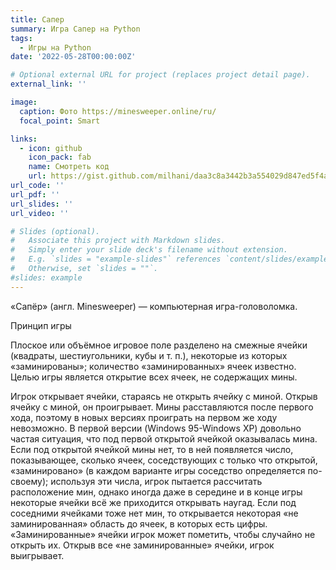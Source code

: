 ```yaml
---
title: Сапер
summary: Игра Сапер на Python
tags:
  - Игры на Python
date: '2022-05-28T00:00:00Z'

# Optional external URL for project (replaces project detail page).
external_link: ''

image:
  caption: Фото https://minesweeper.online/ru/
  focal_point: Smart

links:
  - icon: github
    icon_pack: fab
    name: Смотреть код
    url: https://gist.github.com/milhani/daa3c8a3442b3a554029d847ed5f4a5a
url_code: ''
url_pdf: ''
url_slides: ''
url_video: ''

# Slides (optional).
#   Associate this project with Markdown slides.
#   Simply enter your slide deck's filename without extension.
#   E.g. `slides = "example-slides"` references `content/slides/example-slides.md`.
#   Otherwise, set `slides = ""`.
#slides: example
---
```

«Сапёр» (англ. Minesweeper) — компьютерная игра-головоломка.

Принцип игры

Плоское или объёмное игровое поле разделено на смежные ячейки (квадраты, шестиугольники, кубы и т. п.), некоторые из которых «заминированы»; количество «заминированных» ячеек известно. Целью игры является открытие всех ячеек, не содержащих мины.

Игрок открывает ячейки, стараясь не открыть ячейку с миной. Открыв ячейку с миной, он проигрывает. Мины расставляются после первого хода, поэтому в новых версиях проиграть на первом же ходу невозможно. В первой версии (Windows 95-Windows XP) довольно частая ситуация, что под первой открытой ячейкой оказывалась мина. Если под открытой ячейкой мины нет, то в ней появляется число, показывающее, сколько ячеек, соседствующих с только что открытой, «заминировано» (в каждом варианте игры соседство определяется по-своему); используя эти числа, игрок пытается рассчитать расположение мин, однако иногда даже в середине и в конце игры некоторые ячейки всё же приходится открывать наугад. Если под соседними ячейками тоже нет мин, то открывается некоторая «не заминированная» область до ячеек, в которых есть цифры. «Заминированные» ячейки игрок может пометить, чтобы случайно не открыть их. Открыв все «не заминированные» ячейки, игрок выигрывает.
